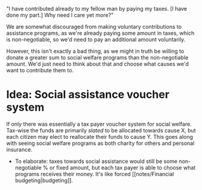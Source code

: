 "I have contributed already to my fellow man by paying my taxes. [I have done my part.] Why need I care yet more?"

We are somewhat discouraged from making voluntary contributions to assistance programs, as we're already paying some amount in taxes, which is non-negotiable, so we'd need to pay an additional amount voluntarily.

However, this isn't exactly a bad thing, as we might in truth be willing to donate a greater sum to social welfare programs than the non-negotiable amount. We'd just need to think about that and choose what causes we'd want to contribute them to.

# Idea: Social assistance voucher system
If only there was essentially a tax payer voucher system for social welfare. Tax-wise the funds are primarily *slated* to be allocated towards cause X, but each citizen may elect to reallocate their funds to cause Y. This goes along with seeing social welfare programs as both charity for others and personal insurance.
- To elaborate: taxes towards social assistance would still be some non-negotiable % or fixed amount, but each tax payer is able to choose what programs receives their money. It's like forced [[notes/Financial budgeting|budgeting]].